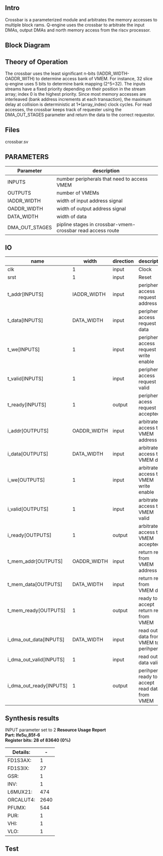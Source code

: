 ## Intro
Crossbar is a parameterized module and arbitrates the memory accesses to multiple block rams. Q-engine uses the crossbar to
arbitrate the input DMAs, output DMAs and north memory access from the riscv processor.

## Block Diagram

## Theory of Operation
The crossbar uses the least significant n-bits (IADDR_WIDTH-OADDR_WITH) to determine access bank of VMEM. For instance, 
32 slice q-engine uses 5 bits to determine bank mapping (2^5=32). The inputs streams have a fixed priority depending on their position
in the stream array; index 0 is the highest priority. Since most memory accesses are interleaved (bank address increments at each transaction), 
the maximum delay at collision is deterministic at 1\*(array_index) clock cycles. For read accesses, the crossbar keeps track of requester using
the DMA_OUT_STAGES parameter and return the data to the correct requestor.


## Files
crossbar.sv

## PARAMETERS

|Parameter|description|
|---------|-----------|
|INPUTS | number peripherals that need to access VMEM|
|OUTPUTS | number of VMEMs|
|IADDR_WIDTH| width of input address signal|
|OADDR_WIDTH| width of output address signal|
|DATA_WIDTH| width of data|
|DMA_OUT_STAGES|pipline stages in crossbar-vmem-crossbar read access route|


## IO

| name | width | direction | description |
|------|-------|-----------|-------------|
| clk  |   1   | input     | Clock       |
|srst  |   1   | input     | Reset       |
|t_addr[INPUTS]|IADDR_WIDTH|input|peripheral access request address|
|t_data[INPUTS]|DATA_WIDTH|input|peripheral access request data|
|t_we[INPUTS]|1|input|peripheral access request write enable|
|t_valid[INPUTS]|1|input|peripheral access request valid|
|t_ready[INPUTS]|1|output|peripheral acess request accepted|
|i_addr[OUTPUTS]|OADDR_WIDTH|input|arbitrated access to VMEM address|
|i_data[OUTPUTS]|DATA_WIDTH|input|arbitrated access to VMEM data|
|i_we[OUTPUTS]|1|input|arbitrated access to VMEM write enable|
|i_valid[OUTPUTS]|1|input|arbitrated access to VMEM valid|
|i_ready[OUTPUTS]|1|output|arbitrated access to VMEM accepted|
|t_mem_addr[OUTPUTS]|OADDR_WIDTH|input|return read from VMEM address|
|t_mem_data[OUTPUTS]|DATA_WIDTH|input|return read from VMEM data|
|t_mem_ready[OUTPUTS]|1|output|ready to accept return read from VMEM|
|i_dma_out_data[INPUTS]|DATA_WIDTH|input|read output data from VMEM to perihperal|
|i_dma_out_valid[INPUTS]|1|input|read output data valid|
|i_dma_out_ready[INPUTS]|1|output|perihperal ready to accept read data from VMEM|


## Synthesis results
INPUT parameter set to 2
**Resource Usage Report** \
**Part: lfe5u_85f-6**\
**Register bits: 28 of 83640 (0%)**

|Details:|-|
|--------|-|
|FD1S3AX: |       1|
|FD1S3IX: |       27|
|GSR:     |       1|
|INV:     |       1|
|L6MUX21: |       474|
|ORCALUT4:|       2640|
|PFUMX:   |       544|
|PUR:     |       1|
|VHI:     |       1|
|VLO:     |       1|

## Test
